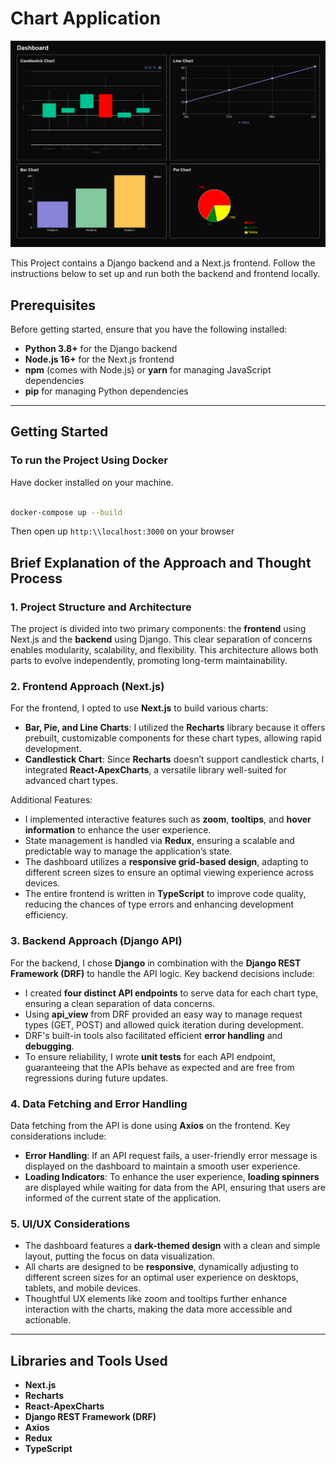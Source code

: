 # Chart Application
![Webpage preview](dashboard_preview.png "Chart Dashboard")

This Project contains a Django backend and a Next.js frontend. Follow the instructions below to set up and run both the backend and frontend locally.


## Prerequisites

Before getting started, ensure that you have the following installed:

- **Python 3.8+** for the Django backend
- **Node.js 16+** for the Next.js frontend
- **npm** (comes with Node.js) or **yarn** for managing JavaScript dependencies
- **pip** for managing Python dependencies

---

## Getting Started

### To run the Project Using Docker

Have docker installed on your machine.
```bash

docker-compose up --build

```
Then open up ```http:\\localhost:3000``` on your browser
## Brief Explanation of the Approach and Thought Process

### 1. Project Structure and Architecture

The project is divided into two primary components: the **frontend** using Next.js and the **backend** using Django. This clear separation of concerns enables modularity, scalability, and flexibility. This architecture allows both parts to evolve independently, promoting long-term maintainability.

### 2. Frontend Approach (Next.js)

For the frontend, I opted to use **Next.js** to build various charts:

- **Bar, Pie, and Line Charts**: I utilized the **Recharts** library because it offers prebuilt, customizable components for these chart types, allowing rapid development.
- **Candlestick Chart**: Since **Recharts** doesn’t support candlestick charts, I integrated **React-ApexCharts**, a versatile library well-suited for advanced chart types.

Additional Features:
- I implemented interactive features such as **zoom**, **tooltips**, and **hover information** to enhance the user experience.
- State management is handled via **Redux**, ensuring a scalable and predictable way to manage the application’s state.
- The dashboard utilizes a **responsive grid-based design**, adapting to different screen sizes to ensure an optimal viewing experience across devices.
- The entire frontend is written in **TypeScript** to improve code quality, reducing the chances of type errors and enhancing development efficiency.

### 3. Backend Approach (Django API)

For the backend, I chose **Django** in combination with the **Django REST Framework (DRF)** to handle the API logic. Key backend decisions include:

- I created **four distinct API endpoints** to serve data for each chart type, ensuring a clean separation of data concerns.
- Using **api_view** from DRF provided an easy way to manage request types (GET, POST) and allowed quick iteration during development.
- DRF's built-in tools also facilitated efficient **error handling** and **debugging**.
- To ensure reliability, I wrote **unit tests** for each API endpoint, guaranteeing that the APIs behave as expected and are free from regressions during future updates.

### 4. Data Fetching and Error Handling

Data fetching from the API is done using **Axios** on the frontend. Key considerations include:

- **Error Handling**: If an API request fails, a user-friendly error message is displayed on the dashboard to maintain a smooth user experience.
- **Loading Indicators**: To enhance the user experience, **loading spinners** are displayed while waiting for data from the API, ensuring that users are informed of the current state of the application.

### 5. UI/UX Considerations

- The dashboard features a **dark-themed design** with a clean and simple layout, putting the focus on data visualization.
- All charts are designed to be **responsive**, dynamically adjusting to different screen sizes for an optimal user experience on desktops, tablets, and mobile devices.
- Thoughtful UX elements like zoom and tooltips further enhance interaction with the charts, making the data more accessible and actionable.

---

## Libraries and Tools Used

- **Next.js**
- **Recharts**
- **React-ApexCharts**
- **Django REST Framework (DRF)**
- **Axios**
- **Redux**
- **TypeScript**
